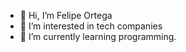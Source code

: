 - 👋 Hi, I’m Felipe Ortega 
- 👀 I’m interested in tech companies
- 🌱 I’m currently learning programming.

<!---
Elsokka/Elsokka is a ✨ special ✨ repository because its `README.md` (this file) appears on your GitHub profile.
You can click the Preview link to take a look at your changes.
--->
